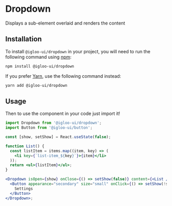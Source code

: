 # Dropdown

Displays a sub-element overlaid and renders the content

<Example is="custom" />

<ReferenceLinks is="custom" />

## Installation

To install `@igloo-ui/dropdown` in your project, you will need to run the following command using [npm](https://www.npmjs.com/):

```bash
npm install @igloo-ui/dropdown
```

If you prefer [Yarn](https://classic.yarnpkg.com/en/), use the following command instead:

```bash
yarn add @igloo-ui/dropdown
```

## Usage

Then to use the component in your code just import it!

```jsx
import Dropdown from '@igloo-ui/dropdown';
import Button from '@igloo-ui/button';

const [show, setShow] = React.useState(false);

function List() {
  const listItem = items.map((item, key) => (
    <li key={`list-item_${key}`}>{item}</li>
  ));
  return <ul>{listItem}</ul>;
}

<Dropdown isOpen={show} onClose={() => setShow(false)} content={<List />}>
  <Button appearance="secondary" size="small" onClick={() => setShow(!show)}>
    Settings
  </Button>
</Dropdown>;
```
